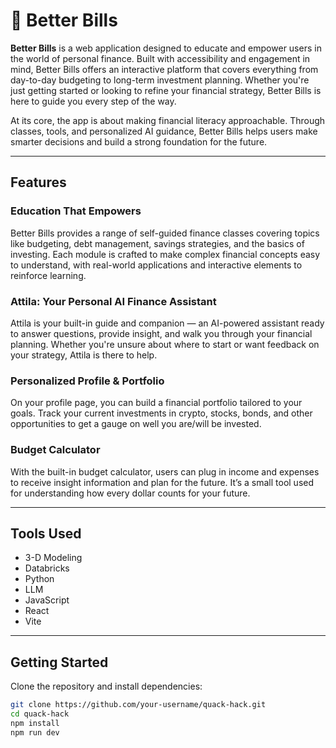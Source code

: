 # 🦆 Better Bills

**Better Bills** is a web application designed to educate and empower users in the world of personal finance. Built with accessibility and engagement in mind, Better Bills offers an interactive platform that covers everything from day-to-day budgeting to long-term investment planning. Whether you're just getting started or looking to refine your financial strategy, Better Bills is here to guide you every step of the way.

At its core, the app is about making financial literacy approachable. Through classes, tools, and personalized AI guidance, Better Bills helps users make smarter decisions and build a strong foundation for the future.

---

## Features

### Education That Empowers  
Better Bills provides a range of self-guided finance classes covering topics like budgeting, debt management, savings strategies, and the basics of investing. Each module is crafted to make complex financial concepts easy to understand, with real-world applications and interactive elements to reinforce learning.

### Attila: Your Personal AI Finance Assistant 
Attila is your built-in guide and companion — an AI-powered assistant ready to answer questions, provide insight, and walk you through your financial planning. Whether you're unsure about where to start or want feedback on your strategy, Attila is there to help.

### Personalized Profile & Portfolio  
On your profile page, you can build a financial portfolio tailored to your goals. Track your current investments in crypto, stocks, bonds, and other opportunities to get a gauge on well you are/will be invested.

### Budget Calculator  
With the built-in budget calculator, users can plug in income and expenses to receive insight information and plan for the future. It’s a small tool used for understanding how every dollar counts for your future.

---

## Tools Used

- 3-D Modeling  
- Databricks  
- Python  
- LLM  
- JavaScript  
- React  
- Vite

---

## Getting Started

Clone the repository and install dependencies:

```bash
git clone https://github.com/your-username/quack-hack.git
cd quack-hack
npm install
npm run dev
